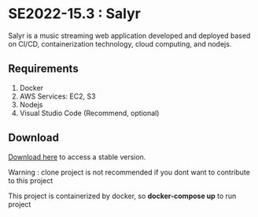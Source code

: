 # SE2022-15.3 : Salyr
Salyr is a music streaming web application developed and deployed based on CI/CD, containerization technology, cloud computing, and nodejs.

## Requirements
1. Docker
2. AWS Services: EC2, S3
3. Nodejs
4. Visual Studio Code (Recommend, optional)

## Download
  [Download here](https://github.com/quanduongduc/se2022-15.3/releases/tag/v0.0.1) to access a stable version.
  
  Warning : clone project is not recommended if you dont want to contribute to this project
 
  This project is containerized by docker, so **docker-compose up** to run project
